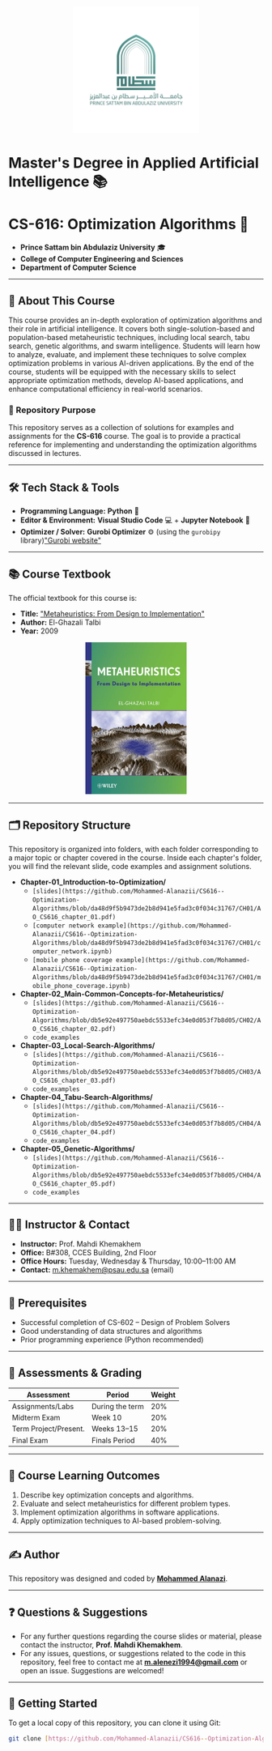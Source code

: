 <p align="center">
  <img src="https://raw.githubusercontent.com/Mohammed-Alanazii/CS616--Optimization-Algorithms/main/Files/IMG-20230527-WA0002%20(1).jpg" alt="Prince Sattam bin Abdulaziz University Logo" width="250">
</p>

# Master's Degree in Applied Artificial Intelligence 📚
# CS-616: Optimization Algorithms 🧮

* **Prince Sattam bin Abdulaziz University** 🎓
* **College of Computer Engineering and Sciences**
* **Department of Computer Science**

---

## 📖 About This Course

This course provides an in-depth exploration of optimization algorithms and their role in artificial intelligence. It covers both single-solution-based and population-based metaheuristic techniques, including local search, tabu search, genetic algorithms, and swarm intelligence. Students will learn how to analyze, evaluate, and implement these techniques to solve complex optimization problems in various AI-driven applications. By the end of the course, students will be equipped with the necessary skills to select appropriate optimization methods, develop AI-based applications, and enhance computational efficiency in real-world scenarios.

### 🎯 Repository Purpose

This repository serves as a collection of solutions for examples and assignments for the **CS-616** course. The goal is to provide a practical reference for implementing and understanding the optimization algorithms discussed in lectures.

---

## 🛠️ Tech Stack & Tools

* **Programming Language:** **Python** 🐍
* **Editor & Environment:** **Visual Studio Code** 💻 + **Jupyter Notebook** 📓
* **Optimizer / Solver:** **Gurobi Optimizer** ⚙️ (using the `gurobipy` library)["Gurobi website"](https://www.gurobi.com/faqs/gurobipy/)

---

## 📚 Course Textbook

The official textbook for this course is:

* **Title:** ["Metaheuristics: From Design to Implementation"](https://www.wiley.com/en-us/Metaheuristics%3A+From+Design+to+Implementation-p-9780470278581)
* **Author:** El-Ghazali Talbi
* **Year:** 2009

<p align="center">
  <img src="https://raw.githubusercontent.com/Mohammed-Alanazii/CS616--Optimization-Algorithms/main/Files/0470278587.jpg" alt="Book Cover" width="200">
</p>

---

## 🗂️ Repository Structure

This repository is organized into folders, with each folder corresponding to a major topic or chapter covered in the course. Inside each chapter's folder, you will find the relevant slide, code examples and assignment solutions.

* **Chapter-01_Introduction-to-Optimization/**
    *  `[slides](https://github.com/Mohammed-Alanazii/CS616--Optimization-Algorithms/blob/da48d9f5b9473de2b8d941e5fad3c0f034c31767/CH01/AO_CS616_chapter_01.pdf)`
    *  `[computer network example](https://github.com/Mohammed-Alanazii/CS616--Optimization-Algorithms/blob/da48d9f5b9473de2b8d941e5fad3c0f034c31767/CH01/computer_network.ipynb)`
    *  `[mobile phone coverage example](https://github.com/Mohammed-Alanazii/CS616--Optimization-Algorithms/blob/da48d9f5b9473de2b8d941e5fad3c0f034c31767/CH01/mobile_phone_coverage.ipynb)`
* **Chapter-02_Main-Common-Concepts-for-Metaheuristics/**
    *  `[slides](https://github.com/Mohammed-Alanazii/CS616--Optimization-Algorithms/blob/db5e92e497750aebdc5533efc34e0d053f7b8d05/CH02/AO_CS616_chapter_02.pdf)`
    *  `code_examples`
* **Chapter-03_Local-Search-Algorithms/**
    *  `[slides](https://github.com/Mohammed-Alanazii/CS616--Optimization-Algorithms/blob/db5e92e497750aebdc5533efc34e0d053f7b8d05/CH03/AO_CS616_chapter_03.pdf)`
    *  `code_examples`
* **Chapter-04_Tabu-Search-Algorithms/**
    *  `[slides](https://github.com/Mohammed-Alanazii/CS616--Optimization-Algorithms/blob/db5e92e497750aebdc5533efc34e0d053f7b8d05/CH04/AO_CS616_chapter_04.pdf)`
    *  `code_examples`
* **Chapter-05_Genetic-Algorithms/**
    *  `[slides](https://github.com/Mohammed-Alanazii/CS616--Optimization-Algorithms/blob/db5e92e497750aebdc5533efc34e0d053f7b8d05/CH04/AO_CS616_chapter_05.pdf)`
    *  `code_examples`

---

## 🧑‍🏫 Instructor & Contact

* **Instructor:** Prof. Mahdi Khemakhem
* **Office:** B#308, CCES Building, 2nd Floor
* **Office Hours:** Tuesday, Wednesday & Thursday, 10:00–11:00 AM
* **Contact:** m.khemakhem@psau.edu.sa (email)

---

## 🔑 Prerequisites

* Successful completion of CS-602 – Design of Problem Solvers
* Good understanding of data structures and algorithms
* Prior programming experience (Python recommended)

---

## 🏅 Assessments & Grading

| Assessment            | Period              | Weight |
| --------------------- | ------------------- | ------ |
| Assignments/Labs      | During the term     | 20%    |
| Midterm Exam          | Week 10             | 20%    |
| Term Project/Present. | Weeks 13–15         | 20%    |
| Final Exam            | Finals Period       | 40%    |

---

## 🦾 Course Learning Outcomes

1.  Describe key optimization concepts and algorithms.
2.  Evaluate and select metaheuristics for different problem types.
3.  Implement optimization algorithms in software applications.
4.  Apply optimization techniques to AI-based problem-solving.

---

## ✍️ Author

This repository was designed and coded by **[Mohammed Alanazi](https://github.com/Mohammed-Alanazii)**.

---

## ❓ Questions & Suggestions

* For any further questions regarding the course slides or material, please contact the instructor, **Prof. Mahdi Khemakhem**.
* For any issues, questions, or suggestions related to the code in this repository, feel free to contact me at **m.alenezi1994@gmail.com** or open an issue. Suggestions are welcomed!


---

## 🚀 Getting Started

To get a local copy of this repository, you can clone it using Git:

```sh
git clone [https://github.com/Mohammed-Alanazii/CS616--Optimization-Algorithms.git](https://github.com/Mohammed-Alanazii/CS616--Optimization-Algorithms.git)